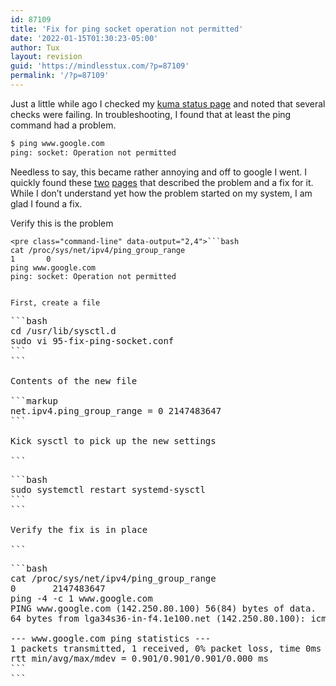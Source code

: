 ```yaml
---
id: 87109
title: 'Fix for ping socket operation not permitted'
date: '2022-01-15T01:30:23-05:00'
author: Tux
layout: revision
guid: 'https://mindlesstux.com/?p=87109'
permalink: '/?p=87109'
---
```


Just a little while ago I checked my [kuma status page](https://status.mindlesstux.com) and noted that several checks were failing. In troubleshooting, I found that at least the ping command had a problem.

```bash
$ ping www.google.com
ping: socket: Operation not permitted
```

Needless to say, this became rather annoying and off to google I went. I quickly found these [two](https://upwork.link/os_configs/centos-ping-socket-operation-not-permitted-for-usual-user/) [pages](https://fedoraproject.org/wiki/Changes/EnableSysctlPingGroupRange) that described the problem and a fix for it. While I don’t understand yet how the problem started on my system, I am glad I found a fix.

  
Verify this is the problem

```
<pre class="command-line" data-output="2,4">```bash
cat /proc/sys/net/ipv4/ping_group_range 
1       0
ping www.google.com
ping: socket: Operation not permitted
```
```

First, create a file

```
<pre class="command-line">```bash
cd /usr/lib/sysctl.d
sudo vi 95-fix-ping-socket.conf
```
```

Contents of the new file

```markup
net.ipv4.ping_group_range = 0 2147483647
```

Kick sysctl to pick up the new settings

```
<pre class="command-line">```bash
sudo systemctl restart systemd-sysctl
```
```

Verify the fix is in place

```
<pre class="command-line" data-output="2,4-9">```bash
cat /proc/sys/net/ipv4/ping_group_range 
0       2147483647
ping -4 -c 1 www.google.com
PING www.google.com (142.250.80.100) 56(84) bytes of data.
64 bytes from lga34s36-in-f4.1e100.net (142.250.80.100): icmp_seq=1 ttl=118 time=0.901 ms

--- www.google.com ping statistics ---
1 packets transmitted, 1 received, 0% packet loss, time 0ms
rtt min/avg/max/mdev = 0.901/0.901/0.901/0.000 ms
```
```